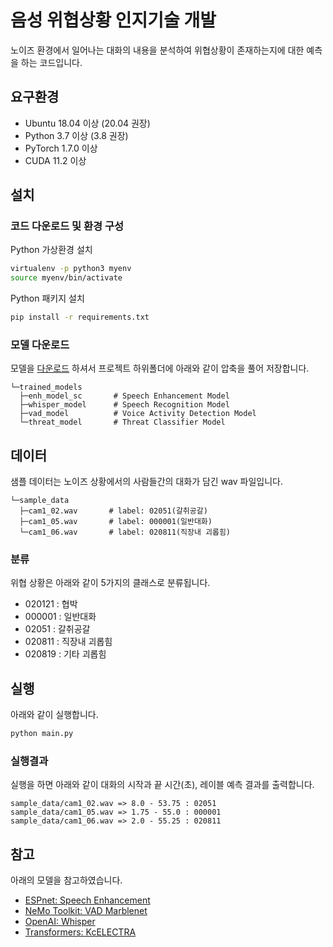 # 음성 위협상황 인지기술 개발

노이즈 환경에서 일어나는 대화의 내용을 분석하여 위협상황이 존재하는지에 대한 예측을 하는 코드입니다.

## 요구환경

- Ubuntu 18.04 이상 (20.04 권장)
- Python 3.7 이상 (3.8 권장)
- PyTorch 1.7.0 이상
- CUDA 11.2 이상

## 설치

### 코드 다운로드 및 환경 구성

Python 가상환경 설치

```bash
virtualenv -p python3 myenv
source myenv/bin/activate
```

Python 패키지 설치

```bash
pip install -r requirements.txt
```

### 모델 다운로드

모델을 [다운로드](https://sogang365-my.sharepoint.com/:u:/g/personal/jplee_o365_sogang_ac_kr/ETaSZCQAjQhAjYejWBkJd88BFX4an_dkShwcZndxIc6iYA?e=FLWydl) 하셔서 프로젝트 하위폴더에 아래와 같이 압축을 풀어 저장합니다.

```
└─trained_models
  ├─enh_model_sc       # Speech Enhancement Model
  ├─whisper_model      # Speech Recognition Model
  ├─vad_model          # Voice Activity Detection Model
  └─threat_model       # Threat Classifier Model
```

## 데이터

샘플 데이터는 노이즈 상황에서의 사람들간의 대화가 담긴 wav 파일입니다.

```
└─sample_data
  ├─cam1_02.wav       # label: 02051(갈취공갈)
  ├─cam1_05.wav       # label: 000001(일반대화)
  └─cam1_06.wav       # label: 020811(직장내 괴롭힘)
```

### 분류 

위협 상황은 아래와 같이 5가지의 클래스로 분류됩니다. 

- 020121 : 협박
- 000001 : 일반대화
- 02051 : 갈취공갈
- 020811 : 직장내 괴롭힘
- 020819 : 기타 괴롭힘 

## 실행

아래와 같이 실행합니다.

```bash
python main.py
```

### 실행결과

실행을 하면 아래와 같이 대화의 시작과 끝 시간(초), 레이블 예측 결과를 출력합니다.

```
sample_data/cam1_02.wav => 8.0 - 53.75 : 02051
sample_data/cam1_05.wav => 1.75 - 55.0 : 000001
sample_data/cam1_06.wav => 2.0 - 55.25 : 020811
```

## 참고

아래의 모델을 참고하였습니다.

- [ESPnet: Speech Enhancement](https://github.com/espnet/notebook/blob/master/espnet2_tutorial_2021_CMU_11751_18781.ipynb)
- [NeMo Toolkit: VAD Marblenet](https://catalog.ngc.nvidia.com/orgs/nvidia/teams/nemo/models/vad_marblenet) 
- [OpenAI: Whisper](https://github.com/openai/whisper)
- [Transformers: KcELECTRA](https://github.com/Beomi/KcELECTRA)

